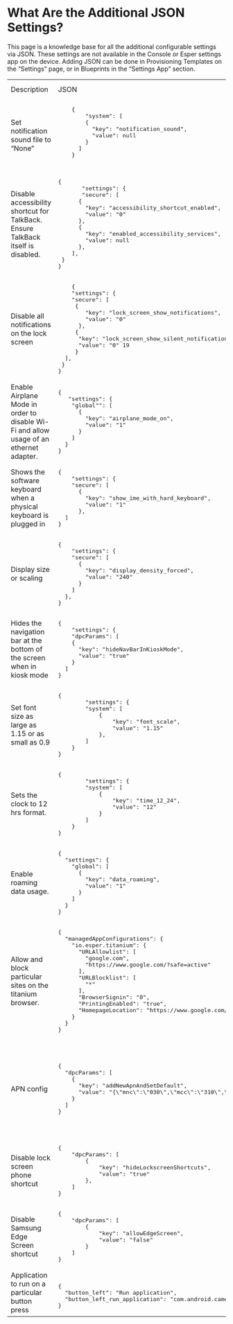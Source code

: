# What Are the Additional JSON Settings?

This page is a knowledge base for all the additional configurable settings via JSON. These settings are not available in the Console or Esper settings app on the device. 
Adding JSON can be done in Provisioning Templates on the “Settings” page, or in Blueprints in the “Settings App” section.

 <table>
    <tr>
        <td>Description</td>
        <td style="overflow:hidden; width:50px;">JSON</td>
        <td>Supervisor plugin</td>
        <td >Comments</td>
    </tr>
    <tr>
        <td>Set notification sound file to “None”</td>
        <td>
         <pre>
    {
        "system": [
        {
          "key": "notification_sound",
          "value": null
        }
      ]
    }
    </pre>
        </td>
        <td>No</td>
        <td>N/A</td>
    </tr>
    <tr>
        <td>Disable accessibility shortcut for TalkBack. Ensure TalkBack itself is disabled.</td>
        <td>
       <pre>
{
       "settings": {
       "secure": [
      {
        "key": "accessibility_shortcut_enabled",
        "value": "0"
      },
      {
        "key": "enabled_accessibility_services",
        "value": null
      },
    ],
 }
}
</pre>
</td> 
        <td>Yes</td>
        <td>N/A</td>
    </tr>
    <tr>
        <td>Disable all notifications on the lock screen</td>
        <td>
        <pre>
    {  
    "settings": {
    "secure": [   
     {
        "key": "lock_screen_show_notifications",
        "value": "0"
      },    
     {  
      "key": "lock_screen_show_silent_notifications", 
      "value": "0" 19 
     } 
  ],
 } 
}
</pre>
</td>
        <td>Yes</td>
        <td>N/A</td>
    </tr>
    <tr>
        <td>Enable Airplane Mode in order to disable Wi-Fi and allow usage of an ethernet adapter.</td>
        <td>
        <pre>
{
   "settings": {
    "global"": [
      {
        "key": "airplane_mode_on",
        "value": "1"
      }
    ]
  }
}
</pre>
</td>
        <td>Yes</td>
        <td>Reboot the device to take effect.</td>
    </tr>
    <tr>
        <td>Shows the software keyboard when a physical keyboard is plugged in</td>
        <td>
        <pre>
{
    "settings": {
    "secure": [
      {
        "key": "show_ime_with_hard_keyboard",
        "value": "1"
      },
  ]
}
</pre>
</td>
        <td>Yes</td>
        <td>N/A</td>
    </tr>
    <tr>
        <td>Display size or scaling</td>
        <td>
        <pre>
{
    "settings": {
    "secure": [
      {
        "key": "display_density_forced",
        "value": "240"
      }
    ]
  },
}
</pre>
</td>
        <td>Yes</td>
        <td>N/A</td>
    </tr>
    <tr>
        <td>Hides the navigation bar at the bottom of the screen when in kiosk mode</td>
        <td>
        <pre>
{
    "settings": {
    "dpcParams": [
    {
      "key": "hideNavBarInKioskMode",
      "value": "true"
    }
  ]
}
</pre>
</td>
        <td>No</td>
        <td>Exclusive to EFA</td>
    </tr>
    <tr>
        <td>Set font size as large as 1.15 or as small as 0.9</td>
        <td>
        <pre>
{
        "settings": {
        "system": [
            {
                "key": "font_scale",
                "value": "1.15"
            },
        ]
    }
}
</pre>
</td>
        <td>No</td>
        <td>N/A</td>
    </tr>
    <tr>
        <td>Sets the clock to 12 hrs format.</td>
        <td>
        <pre>
{
        "settings": {
        "system": [
            {
                "key": "time_12_24",
                "value": "12"
            }
        ]
    }
}
</pre>
</td>
        <td>No</td>
        <td>N/A</td>
    </tr>
    <tr>
        <td>Enable roaming data usage.</td>
        <td>
        <pre>
{
  "settings": {
    "global": [
      {
        "key": "data_roaming",
        "value": "1"
      }
    ]
  }
}
</pre>
</td>
        <td>Yes</td>
        <td>Bluebird HF550 devices have special integration.</td>
    </tr>
    <tr>
        <td>Allow and block particular sites on the titanium browser.</td>
        <td style="max-width:150px;">  
        <pre>
{
  "managedAppConfigurations": {
    "io.esper.titanium": {
      "URLAllowlist": [
        "google.com",
        "https://www.google.com/?safe=active"
      ],
      "URLBlocklist": [
        "*"
      ],
      "BrowserSignin": "0",
      "PrintingEnabled": "true",
      "HomepageLocation": "https://www.google.com/?safe=active",
    }
  }
}
</pre>
</td>
        <td>No</td>
        <td></td>
    </tr>
    <tr>
        <td>APN config</td>
        <td style="max-width:10px;">  
        <pre>
{
  "dpcParams": [
    {
      "key": "addNewApnAndSetDefault",
      "value": "{\"mnc\":\"030\",\"mcc\":\"310\",\"name\":\"ATTDEMO\",\"apn\":\"attiotdemo\",\"proxy\":\"\",\"port\":\"\",\"mmsc\":\"\",\"mmsproxy\":\"\",\"mmsport\":\"\",\"user\":\"\",\"password\":\"\",\"authtype\":\"-1\",\"type\":\"default\",\"protocol\":\"IPV4V6\",\"roaming_protocol\":\"IPV4V6\",\"carrier_enabled\":\"true\",\"mvno_type\":\"\"}"
    }
  ]
}
</pre>
</td>
        <td>Yes</td>
        <td>"Requires a reboot after the Knox agreement.
For SM-T547U and AT&amp;T M2X IoT data service"</td>
    </tr>
    <tr>
        <td>Disable lock screen phone shortcut</td>
        <td>
        <pre>
{
    "dpcParams": [
        {
            "key": "hideLockscreenShortcuts",
            "value": "true"
        },
    ]
}
</pre>
</td>
        <td>No (Samsung Knox required)</td>
        <td>Samsung only</td>
    </tr>
    <tr>
        <td>Disable Samsung Edge Screen shortcut</td>
        <td>
        <pre>
{
    "dpcParams": [
        {
            "key": "allowEdgeScreen",
            "value": "false"
        }
    ]
}
</pre>
</td>
        <td>No (Samsung Knox required)</td>
        <td>Samsung only</td>
    </tr>
    <tr>
        <td>Application to run on a particular button press</td>
        <td>
 <pre>       
{
  "button_left": "Run application",
  "button_left_run_application": "com.android.camera2"
}
</pre>
</td>
        <td>No</td>
        <td>N/A</td>
    </tr>
</table>

